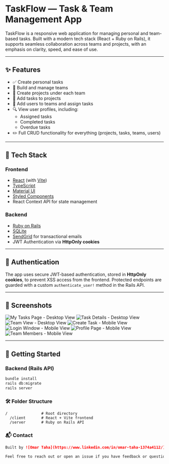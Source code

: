 # TaskFlow — Task & Team Management App

TaskFlow is a responsive web application for managing personal and team-based tasks. Built with a modern tech stack (React + Ruby on Rails), it supports seamless collaboration across teams and projects, with an emphasis on clarity, speed, and ease of use.

---

## ✨ Features

- ✅ Create personal tasks
- 🧠 Build and manage teams
- 📁 Create projects under each team
- 📝 Add tasks to projects
- 👥 Add users to teams and assign tasks
- 🔍 View user profiles, including:
  - Assigned tasks
  - Completed tasks
  - Overdue tasks
- ✏️ Full CRUD functionality for everything (projects, tasks, teams, users)

---

## 🧰 Tech Stack

### Frontend
- [React](https://reactjs.org/) (with [Vite](https://vitejs.dev/))
- [TypeScript](https://www.typescriptlang.org/)
- [Material UI](https://mui.com/)
- [Styled Components](https://styled-components.com/)
- React Context API for state management

### Backend
- [Ruby on Rails](https://rubyonrails.org/)
- [SQLite](https://www.sqlite.org/)
- [SendGrid](https://sendgrid.com/) for transactional emails
- JWT Authentication via **HttpOnly cookies**

---

## 🔐 Authentication

The app uses secure JWT-based authentication, stored in **HttpOnly cookies**, to prevent XSS access from the frontend. Protected endpoints are guarded with a custom `authenticate_user!` method in the Rails API.

---

## 📸 Screenshots

<!-- Add screenshots here -->
![My Tasks Page - Desktop View](screenshots/desktop-my-tasks-page.png)
![Task Details - Desktop View](screenshots/desktop-team-tasks.png)
![Team View - Desktop View](screenshots/desktop-view-task.png)
![Create Task - Mobile View](screenshots/mobile-create-task.png)
![Login Window - Mobile View](screenshots/mobile-login-window.png)
![Profile Page - Mobile View](screenshots/mobile-profile-page.png)
![Team Members - Mobile View](screenshots/mobile-team-members.png)

---

## 🚀 Getting Started

### Backend (Rails API)

```bash
bundle install
rails db:migrate
rails server
```

### 🛠️ Folder Structure

```plaintext
/               # Root directory  
  /client       # React + Vite frontend  
  /server       # Ruby on Rails API  
```

### 📬 Contact

```markdown
Built by ![Omar Taha](https://www.linkedin.com/in/omar-taha-1374a4112/).

Feel free to reach out or open an issue if you have feedback or questions.
```